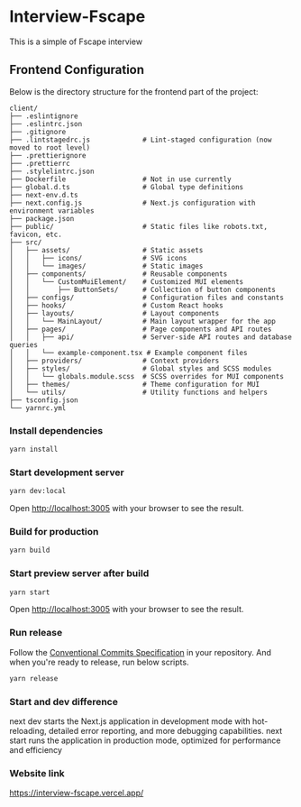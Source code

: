 # Interview-Fscape

This is a simple of Fscape interview

## Frontend Configuration

Below is the directory structure for the frontend part of the project:

```plaintext
client/
├── .eslintignore
├── .eslintrc.json
├── .gitignore
├── .lintstagedrc.js             # Lint-staged configuration (now moved to root level)
├── .prettierignore
├── .prettierrc
├── .stylelintrc.json
├── Dockerfile                   # Not in use currently
├── global.d.ts                  # Global type definitions
├── next-env.d.ts
├── next.config.js               # Next.js configuration with environment variables
├── package.json
├── public/                      # Static files like robots.txt, favicon, etc.
├── src/
│   ├── assets/                  # Static assets
│   │   ├── icons/               # SVG icons
│   │   └── images/              # Static images
│   ├── components/              # Reusable components
│   │   └── CustomMuiElement/    # Customized MUI elements
│   │       ├── ButtonSets/      # Collection of button components
│   ├── configs/                 # Configuration files and constants
│   ├── hooks/                   # Custom React hooks
│   ├── layouts/                 # Layout components
│   │   └── MainLayout/          # Main layout wrapper for the app
│   ├── pages/                   # Page components and API routes
│   │   ├── api/                 # Server-side API routes and database queries
│   │   └── example-component.tsx # Example component files
│   ├── providers/               # Context providers
│   ├── styles/                  # Global styles and SCSS modules
│   │   └── globals.module.scss  # SCSS overrides for MUI components
│   ├── themes/                  # Theme configuration for MUI
│   └── utils/                   # Utility functions and helpers
├── tsconfig.json
└── yarnrc.yml
```

### Install dependencies

```bash
yarn install
```

### Start development server

```bash
yarn dev:local
```

Open [http://localhost:3005](http://localhost:3005) with your browser to see the result.

### Build for production

```bash
yarn build
```

### Start preview server after build

```bash
yarn start
```

Open [http://localhost:3005](http://localhost:3005) with your browser to see the result.

### Run release

Follow the [Conventional Commits Specification](https://www.conventionalcommits.org/en/v1.0.0/) in your repository. And when you're ready to release, run below scripts.

```bash
yarn release
```

### Start and dev difference

next dev starts the Next.js application in development mode with hot-reloading, detailed error reporting, and more debugging capabilities. next start runs the application in production mode, optimized for performance and efficiency

### Website link

https://interview-fscape.vercel.app/

